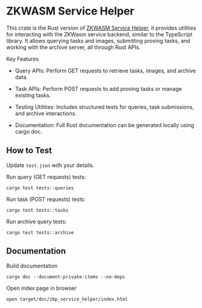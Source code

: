 # ZKWASM Service Helper

This crate is the Rust version of [ZKWASM Service Helper](https://github.com/DelphinusLab/zkWasm-service-helper), it provides
utilities for interacting with the ZKWasm service backend, similar to the TypeScript library. It allows querying tasks and
images, submitting proving tasks, and working with the archive server, all through Rust APIs.

Key Features

- Query APIs: Perform GET requests to retrieve tasks, images, and archive data.

- Task APIs: Perform POST requests to add proving tasks or manage existing tasks.

- Testing Utilities: Includes structured tests for queries, task submissions, and archive interactions.

- Documentation: Full Rust documentation can be generated locally using cargo doc.

## How to Test

Update `test.json` with your details.

Run query (GET requests) tests:

```
cargo test tests::queries
```

Run task (POST requests) tests:

```
cargo test tests::tasks
```

Run archive query tests:

```
cargo test tests::archive
```

## Documentation

Build documentation

```
cargo doc --document-private-items --no-deps
```

Open index page in browser

```
open target/doc/zkp_service_helper/index.html
```
